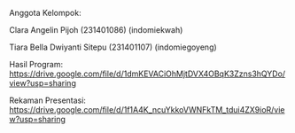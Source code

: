 Anggota Kelompok:

Clara Angelin Pijoh (231401086) (indomiekwah)

Tiara Bella Dwiyanti Sitepu (231401107) (indomiegoyeng)

Hasil Program:
https://drive.google.com/file/d/1dmKEVACiOhMjtDVX4OBqK3Zzns3hQYDo/view?usp=sharing

Rekaman Presentasi:
https://drive.google.com/file/d/1f1A4K_ncuYkkoVWNFkTM_tdui4ZX9ioR/view?usp=sharing

